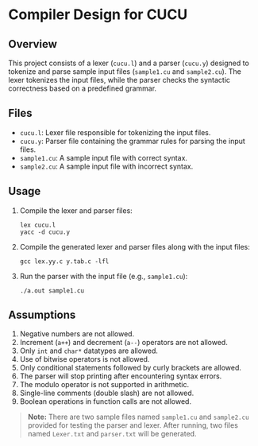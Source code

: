 # Compiler Design for CUCU

## Overview

This project consists of a lexer (`cucu.l`) and a parser (`cucu.y`) designed to tokenize and parse sample input files (`sample1.cu` and `sample2.cu`). The lexer tokenizes the input files, while the parser checks the syntactic correctness based on a predefined grammar.

## Files

- `cucu.l`: Lexer file responsible for tokenizing the input files.
- `cucu.y`: Parser file containing the grammar rules for parsing the input files.
- `sample1.cu`: A sample input file with correct syntax.
- `sample2.cu`: A sample input file with incorrect syntax.

## Usage

1. Compile the lexer and parser files:
    ```
    lex cucu.l
    yacc -d cucu.y 
    ```

2. Compile the generated lexer and parser files along with the input files:
    ```
    gcc lex.yy.c y.tab.c -lfl

    ```

3. Run the parser with the input file (e.g., `sample1.cu`):
    ```
    ./a.out sample1.cu
    ```

## Assumptions

1. Negative numbers are not allowed.
2. Increment (`a++`) and decrement (`a--`) operators are not allowed.
3. Only `int` and `char*` datatypes are allowed.
4. Use of bitwise operators is not allowed.
5. Only conditional statements followed by curly brackets are allowed.
6. The parser will stop printing after encountering syntax errors.
7. The modulo operator is not supported in arithmetic.
8. Single-line comments (double slash) are not allowed.
9. Boolean operations in function calls are not allowed.

> **Note:**  There are two sample files named `sample1.cu` and `sample2.cu` provided for testing the parser and lexer. After running, two files named `Lexer.txt` and `parser.txt` will be generated.
